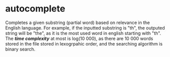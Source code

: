 # autocomplete
Completes a given substring (partial word) based on relevance in the English language. For example, if the inputted substring is "th", the outputed string will be "the", as it is the most used
word in english starting with "th". The ***time complexity*** at most is log(10 000), as there are 10 000 words stored in the file stored in lexogrpahic order, and the searching algorithm is binary search.
